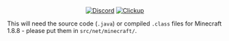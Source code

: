 <p align="center">
<a href="https://discord.gg/nPMF9KASS5"><img align="center" alt="Discord" src="https://img.shields.io/discord/814946314713956392?color=BBADA1&label=DISCORD&logo=discord&logoColor=white&style=for-the-badge"></a>
<a href="https://share.clickup.com/l/4-14731105-1/list"><img align="center" alt="Clickup" src="https://img.shields.io/static/v1?message=view&color=BBADA1&label=ClickUp&logo=trello&logoColor=white&style=for-the-badge"></a>
</p>

This will need the source code (`.java`) or compiled `.class` files for Minecraft 1.8.8 - please put them in `src/net/minecraft/`.
